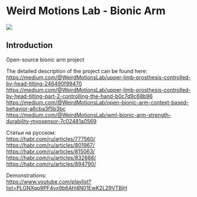 # Weird Motions Lab - Bionic Arm

<img src="https://github.com/user-attachments/assets/e0e4488f-be5e-4555-a588-5bfe9a9386f3"> 

## Introduction

Open-source bionic arm project  

The detailed description of the project can be found here:  <br>
https://medium.com/@WeirdMotionsLab/upper-limb-prosthesis-controlled-by-head-tilting-246490f99470  <br>
https://medium.com/@WeirdMotionsLab/upper-limb-prosthesis-controlled-by-head-tilting-part-2-controlling-the-hand-b0c7d9c68b96  <br>
https://medium.com/@WeirdMotionsLab/open-bionic-arm-context-based-behavior-a6cba3f5b3bc  <br>
https://medium.com/@WeirdMotionsLab/wml-bionic-arm-strength-durability-myosensor-7c02481a0569

Статьи на русском: <br>
https://habr.com/ru/articles/777560/  <br>
https://habr.com/ru/articles/801967/  <br>
https://habr.com/ru/articles/815063/  <br>
https://habr.com/ru/articles/832688/  <br>
https://habr.com/ru/articles/894790/
  
Demonstrations:  
https://www.youtube.com/playlist?list=PLGNXqp9PF4vx9b6AH4N01EwK2L29VTBjH
